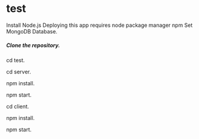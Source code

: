 # test

Install Node.js Deploying this app requires node package manager npm
Set MongoDB Database.
<h5>Clone the repository.</h5>
<p>cd test.</p>
<p>cd server.</p>
<p>npm install.</p>
<p>npm start.</p>
<p>cd client.</p>
<p>npm install.</p>
<p>npm start.</p>
